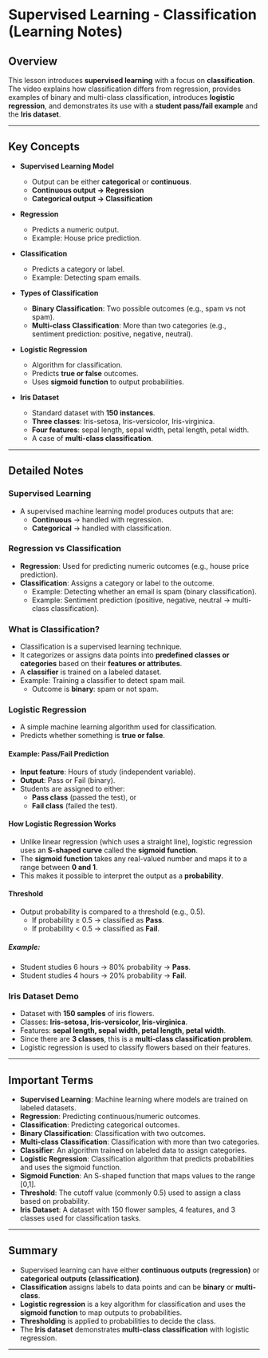 # Supervised Learning - Classification (Learning Notes)

## Overview
This lesson introduces **supervised learning** with a focus on **classification**.  
The video explains how classification differs from regression, provides examples of binary and multi-class classification, introduces **logistic regression**, and demonstrates its use with a **student pass/fail example** and the **Iris dataset**.

---

## Key Concepts

- **Supervised Learning Model**
  - Output can be either **categorical** or **continuous**.
  - **Continuous output → Regression**
  - **Categorical output → Classification**

- **Regression**
  - Predicts a numeric output.
  - Example: House price prediction.

- **Classification**
  - Predicts a category or label.
  - Example: Detecting spam emails.

- **Types of Classification**
  - **Binary Classification**: Two possible outcomes (e.g., spam vs not spam).
  - **Multi-class Classification**: More than two categories (e.g., sentiment prediction: positive, negative, neutral).

- **Logistic Regression**
  - Algorithm for classification.
  - Predicts **true or false** outcomes.
  - Uses **sigmoid function** to output probabilities.

- **Iris Dataset**
  - Standard dataset with **150 instances**.
  - **Three classes**: Iris-setosa, Iris-versicolor, Iris-virginica.
  - **Four features**: sepal length, sepal width, petal length, petal width.
  - A case of **multi-class classification**.

---

## Detailed Notes

### Supervised Learning
- A supervised machine learning model produces outputs that are:
  - **Continuous** → handled with regression.
  - **Categorical** → handled with classification.

### Regression vs Classification
- **Regression**: Used for predicting numeric outcomes (e.g., house price prediction).  
- **Classification**: Assigns a category or label to the outcome.  
  - Example: Detecting whether an email is spam (binary classification).  
  - Example: Sentiment prediction (positive, negative, neutral → multi-class classification).  

### What is Classification?
- Classification is a supervised learning technique.  
- It categorizes or assigns data points into **predefined classes or categories** based on their **features or attributes**.  
- A **classifier** is trained on a labeled dataset.  
- Example: Training a classifier to detect spam mail.  
  - Outcome is **binary**: spam or not spam.  

### Logistic Regression
- A simple machine learning algorithm used for classification.  
- Predicts whether something is **true or false**.  

#### Example: Pass/Fail Prediction
- **Input feature**: Hours of study (independent variable).  
- **Output**: Pass or Fail (binary).  
- Students are assigned to either:
  - **Pass class** (passed the test), or  
  - **Fail class** (failed the test).  

#### How Logistic Regression Works
- Unlike linear regression (which uses a straight line), logistic regression uses an **S-shaped curve** called the **sigmoid function**.  
- The **sigmoid function** takes any real-valued number and maps it to a range between **0 and 1**.  
- This makes it possible to interpret the output as a **probability**.  

#### Threshold
- Output probability is compared to a threshold (e.g., 0.5).  
  - If probability ≥ 0.5 → classified as **Pass**.  
  - If probability < 0.5 → classified as **Fail**.  

##### Example:
- Student studies 6 hours → 80% probability → **Pass**.  
- Student studies 4 hours → 20% probability → **Fail**.  

### Iris Dataset Demo
- Dataset with **150 samples** of iris flowers.  
- Classes: **Iris-setosa, Iris-versicolor, Iris-virginica**.  
- Features: **sepal length, sepal width, petal length, petal width**.  
- Since there are **3 classes**, this is a **multi-class classification problem**.  
- Logistic regression is used to classify flowers based on their features.  

---

## Important Terms

- **Supervised Learning**: Machine learning where models are trained on labeled datasets.  
- **Regression**: Predicting continuous/numeric outcomes.  
- **Classification**: Predicting categorical outcomes.  
- **Binary Classification**: Classification with two outcomes.  
- **Multi-class Classification**: Classification with more than two categories.  
- **Classifier**: An algorithm trained on labeled data to assign categories.  
- **Logistic Regression**: Classification algorithm that predicts probabilities and uses the sigmoid function.  
- **Sigmoid Function**: An S-shaped function that maps values to the range [0,1].  
- **Threshold**: The cutoff value (commonly 0.5) used to assign a class based on probability.  
- **Iris Dataset**: A dataset with 150 flower samples, 4 features, and 3 classes used for classification tasks.  

---

## Summary

- Supervised learning can have either **continuous outputs (regression)** or **categorical outputs (classification)**.  
- **Classification** assigns labels to data points and can be **binary** or **multi-class**.  
- **Logistic regression** is a key algorithm for classification and uses the **sigmoid function** to map outputs to probabilities.  
- **Thresholding** is applied to probabilities to decide the class.  
- The **Iris dataset** demonstrates **multi-class classification** with logistic regression.  

---
